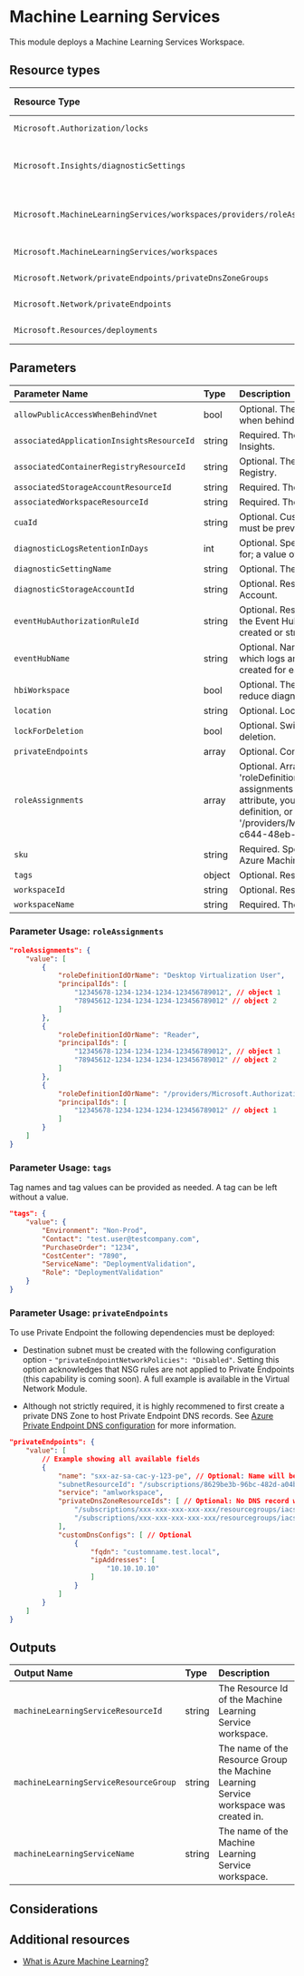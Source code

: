 # Machine Learning Services

This module deploys a Machine Learning Services Workspace.

## Resource types

| Resource Type                                                            | Api Version        |
| :----------------------------------------------------------------------- | :----------------- |
| `Microsoft.Authorization/locks`                                          | 2016-09-01         |
| `Microsoft.Insights/diagnosticSettings`                                  | 2017-05-01-preview |
| `Microsoft.MachineLearningServices/workspaces/providers/roleAssignments` | 2020-04-01-preview |
| `Microsoft.MachineLearningServices/workspaces`                           | 2021-04-01         |
| `Microsoft.Network/privateEndpoints/privateDnsZoneGroups`                | 2020-05-01         |
| `Microsoft.Network/privateEndpoints`                                     | 2020-05-01         |
| `Microsoft.Resources/deployments`                                        | 2019-10-01         |

## Parameters

| Parameter Name                            | Type   | Description                                                                                                                                                                                                                                                                                                                                                                                                    | DefaultValue               | Possible values |
| :---------------------------------------- | :----- | :------------------------------------------------------------------------------------------------------------------------------------------------------------------------------------------------------------------------------------------------------------------------------------------------------------------------------------------------------------------------------------------------------------- | :------------------------- | :-------------- |
| `allowPublicAccessWhenBehindVnet`         | bool   | Optional. The flag to indicate whether to allow public access when behind VNet.                                                                                                                                                                                                                                                                                                                                | False                      |                 |
| `associatedApplicationInsightsResourceId` | string | Required. The resource id of the associated Application Insights.                                                                                                                                                                                                                                                                                                                                              |                            |                 |
| `associatedContainerRegistryResourceId`   | string | Optional. The resource id of the associated Container Registry.                                                                                                                                                                                                                                                                                                                                                |                            |                 |
| `associatedStorageAccountResourceId`      | string | Required. The resource id of the associated Storage Account.                                                                                                                                                                                                                                                                                                                                                   |                            |                 |
| `associatedWorkspaceResourceId`           | string | Required. The resource id of the associated Key Vault.                                                                                                                                                                                                                                                                                                                                                         |                            |                 |
| `cuaId`                                   | string | Optional. Customer Usage Attribution id (GUID). This GUID must be previously registered                                                                                                                                                                                                                                                                                                                        |                            |                 |
| `diagnosticLogsRetentionInDays`           | int    | Optional. Specifies the number of days that logs will be kept for; a value of 0 will retain data indefinitely.                                                                                                                                                                                                                                                                                                 | 365                        |                 |
| `diagnosticSettingName`                   | string | Optional. The name of the Diagnostic setting.                                                                                                                                                                                                                                                                                                                                                                  | service                    |                 |
| `diagnosticStorageAccountId`              | string | Optional. Resource identifier of the Diagnostic Storage Account.                                                                                                                                                                                                                                                                                                                                               |                            |                 |
| `eventHubAuthorizationRuleId`             | string | Optional. Resource ID of the event hub authorization rule for the Event Hubs namespace in which the event hub should be created or streamed to.                                                                                                                                                                                                                                                                |                            |                 |
| `eventHubName`                            | string | Optional. Name of the event hub within the namespace to which logs are streamed. Without this, an event hub is created for each log category.                                                                                                                                                                                                                                                                  |                            |                 |
| `hbiWorkspace`                            | bool   | Optional. The flag to signal HBI data in the workspace and reduce diagnostic data collected by the service.                                                                                                                                                                                                                                                                                                    | False                      |                 |
| `location`                                | string | Optional. Location for all resources.                                                                                                                                                                                                                                                                                                                                                                          | [resourceGroup().location] |                 |
| `lockForDeletion`                         | bool   | Optional. Switch to lock Machine Learning Service from deletion.                                                                                                                                                                                                                                                                                                                                               | False                      |                 |
| `privateEndpoints`                        | array  | Optional. Configuration Details for private endpoints.                                                                                                                                                                                                                                                                                                                                                         | System.Object[]            |                 |
| `roleAssignments`                         | array  | Optional. Array of role assignment objects that contain the 'roleDefinitionIdOrName' and 'principalId' to define RBAC role assignments on this resource. In the roleDefinitionIdOrName attribute, you can provide either the display name of the role definition, or its fully qualified ID in the following format: '/providers/Microsoft.Authorization/roleDefinitions/c2f4ef07-c644-48eb-af81-4b1b4947fb11' | System.Object[]            |                 |
| `sku`                                     | string | Required. Specifies the sku, also referred as 'edition' of the Azure Machine Learning workspace.                                                                                                                                                                                                                                                                                                               |                            | System.Object[] |
| `tags`                                    | object | Optional. Resource tags.                                                                                                                                                                                                                                                                                                                                                                                       |                            |                 |
| `workspaceId`                             | string | Optional. Resource identifier of Log Analytics.                                                                                                                                                                                                                                                                                                                                                                |                            |                 |
| `workspaceName`                           | string | Required. The name of the machine learning workspace.                                                                                                                                                                                                                                                                                                                                                          |                            |                 |

### Parameter Usage: `roleAssignments`

```json
"roleAssignments": {
    "value": [
        {
            "roleDefinitionIdOrName": "Desktop Virtualization User",
            "principalIds": [
                "12345678-1234-1234-1234-123456789012", // object 1
                "78945612-1234-1234-1234-123456789012" // object 2
            ]
        },
        {
            "roleDefinitionIdOrName": "Reader",
            "principalIds": [
                "12345678-1234-1234-1234-123456789012", // object 1
                "78945612-1234-1234-1234-123456789012" // object 2
            ]
        },
        {
            "roleDefinitionIdOrName": "/providers/Microsoft.Authorization/roleDefinitions/c2f4ef07-c644-48eb-af81-4b1b4947fb11",
            "principalIds": [
                "12345678-1234-1234-1234-123456789012" // object 1
            ]
        }
    ]
}
```

### Parameter Usage: `tags`

Tag names and tag values can be provided as needed. A tag can be left without a value.

```json
"tags": {
    "value": {
        "Environment": "Non-Prod",
        "Contact": "test.user@testcompany.com",
        "PurchaseOrder": "1234",
        "CostCenter": "7890",
        "ServiceName": "DeploymentValidation",
        "Role": "DeploymentValidation"
    }
}
```

### Parameter Usage: `privateEndpoints`

To use Private Endpoint the following dependencies must be deployed:

- Destination subnet must be created with the following configuration option - `"privateEndpointNetworkPolicies": "Disabled"`.  Setting this option acknowledges that NSG rules are not applied to Private Endpoints (this capability is coming soon). A full example is available in the Virtual Network Module.

- Although not strictly required, it is highly recommened to first create a private DNS Zone to host Private Endpoint DNS records. See [Azure Private Endpoint DNS configuration](https://docs.microsoft.com/en-us/azure/private-link/private-endpoint-dns) for more information.

```json
"privateEndpoints": {
    "value": [
        // Example showing all available fields
        {
            "name": "sxx-az-sa-cac-y-123-pe", // Optional: Name will be automatically generated if one is not provided here
            "subnetResourceId": "/subscriptions/8629be3b-96bc-482d-a04b-ffff597c65a2/resourceGroups/validation-rg/providers/Microsoft.Network/virtualNetworks/sxx-az-vnet-weu-x-001/subnets/sxx-az-subnet-weu-x-001",
            "service": "amlworkspace",
            "privateDnsZoneResourceIds": [ // Optional: No DNS record will be created if a private DNS zone Resource ID is not specified
                "/subscriptions/xxx-xxx-xxx-xxx-xxx/resourcegroups/iacs/providers/Microsoft.Network/privateDnsZones/privatelink.api.azureml.ms",
                "/subscriptions/xxx-xxx-xxx-xxx-xxx/resourcegroups/iacs/providers/Microsoft.Network/privateDnsZones/privatelink.notebooks.azure.net"
            ],
            "customDnsConfigs": [ // Optional
                {
                    "fqdn": "customname.test.local",
                    "ipAddresses": [
                        "10.10.10.10"
                    ]
                }
            ]
        }
    ]
}
```

## Outputs

| Output Name                           | Type   | Description                                                                           |
| :------------------------------------ | :----- | :------------------------------------------------------------------------------------ |
| `machineLearningServiceResourceId`    | string | The Resource Id of the Machine Learning Service workspace.                            |
| `machineLearningServiceResourceGroup` | string | The name of the Resource Group the Machine Learning Service workspace was created in. |
| `machineLearningServiceName`          | string | The name of the Machine Learning Service workspace.                                   |

## Considerations

## Additional resources

- [What is Azure Machine Learning?](https://docs.microsoft.com/en-us/azure/machine-learning/overview-what-is-azure-ml)
